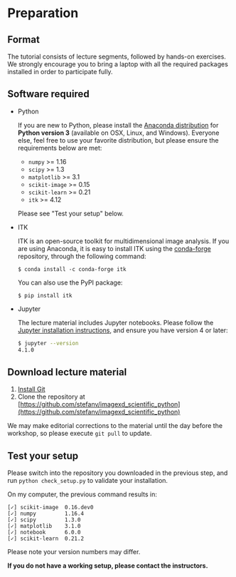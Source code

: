 # Preparation

## Format

The tutorial consists of lecture segments, followed by hands-on
exercises.  We strongly encourage you to bring a laptop with all the
required packages installed in order to participate fully.

## Software required

- Python

  If you are new to Python, please install the
  [Anaconda distribution](https://www.anaconda.com/downloads) for
  **Python version 3** (available on OSX, Linux, and Windows).
  Everyone else, feel free to use your favorite distribution, but
  please ensure the requirements below are met:

  - `numpy` >= 1.16
  - `scipy` >= 1.3
  - `matplotlib` >= 3.1
  - `scikit-image` >= 0.15
  - `scikit-learn` >= 0.21
  - `itk` >= 4.12

  Please see "Test your setup" below.

- ITK

  ITK is an open-source toolkit for multidimensional image analysis.
  If you are using Anaconda, it is easy to install ITK using the
  [conda-forge](https://conda-forge.org/) repository, through the
  following command:

  `$ conda install -c conda-forge itk`

  You can also use the PyPI package:

  `$ pip install itk`

- Jupyter

  The lecture material includes Jupyter notebooks.  Please follow the
  [Jupyter installation instructions](http://jupyter.readthedocs.io/en/latest/install.html),
  and ensure you have version 4 or later:

  ```bash
  $ jupyter --version
  4.1.0
  ```

## Download lecture material

1. [Install Git](https://git-scm.com/downloads)
2. Clone the repository at
   [https://github.com/stefanv/imagexd_scientific_python](https://github.com/stefanv/imagexd_scientific_python)

We may make editorial corrections to the material until the day before
the workshop, so please execute `git pull` to update.

## Test your setup

Please switch into the repository you downloaded in the previous step,
and run `python check_setup.py` to validate your installation.

On my computer, the previous command results in:

```
[✓] scikit-image  0.16.dev0
[✓] numpy         1.16.4
[✓] scipy         1.3.0
[✓] matplotlib    3.1.0
[✓] notebook      6.0.0
[✓] scikit-learn  0.21.2
```

Please note your version numbers may differ.

**If you do not have a working setup, please contact the instructors.**
